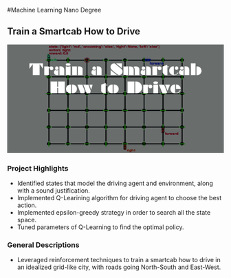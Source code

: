 #Machine Learning Nano Degree
## Train a Smartcab How to Drive
![alt text](https://github.com/ArthurLu/MLND.Project4/blob/master/Cover%20Picture.jpg "Project4 Cover Picture")

### Project Highlights
  * Identified states that model the driving agent and environment, along with a sound justification.
  * Implemented Q-Learining algorithm for driving agent to choose the best action.
  * Implemented epsilon-greedy strategy in order to search all the state space.
  * Tuned parameters of Q-Learning to find the optimal policy. 
  
### General Descriptions
  * Leveraged reinforcement techniques to train a smartcab how to drive in an idealized grid-like city, with roads going North-South and East-West.
